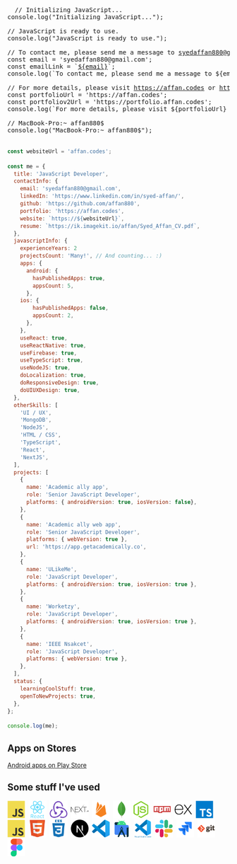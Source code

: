 <pre>
  // Initializing JavaScript...
console.log("Initializing JavaScript...");

// JavaScript is ready to use.
console.log("JavaScript is ready to use.");

// To contact me, please send me a message to <a href="syedaffan880@gmail.com">syedaffan880@gmail.com</a>.
const email = 'syedaffan880@gmail.com';
const emailLink = `<a href="mailto:${email}">${email}</a>`;
console.log(`To contact me, please send me a message to ${emailLink}.`);

// For more details, please visit <a href="https://affan.codes">https://affan.codes</a> or <a href="https://portfolio.affan.codes">https://portfolio.affan.codes</a>.
const portfolioUrl = 'https://affan.codes';
const portfoliov2Url = 'https://portfolio.affan.codes';
console.log(`For more details, please visit ${portfolioUrl} or ${portfoliov2Url}.`);

// MacBook-Pro:~ affan880$
console.log("MacBook-Pro:~ affan880$");
</pre>

```javascript

const websiteUrl = 'affan.codes';

const me = {
  title: 'JavaScript Developer',
  contactInfo: {
    email: 'syedaffan880@gmail.com',
    linkedIn: 'https://www.linkedin.com/in/syed-affan/',
    github: 'https://github.com/affan880',
    portfolio: 'https://affan.codes',
    website: `https://${websiteUrl}`,
    resume: `https://ik.imagekit.io/affan/Syed_Affan_CV.pdf`,
  },
  javascriptInfo: {
    experienceYears: 2
    projectsCount: 'Many!', // And counting... :)
    apps: {
      android: {
        hasPublishedApps: true,
        appsCount: 5,
      },
    ios: {
        hasPublishedApps: false,
        appsCount: 2,
      },
    },
    useReact: true,
    useReactNative: true,
    useFirebase: true,
    useTypeScript: true,
    useNodeJS: true,
    doLocalization: true,
    doResponsiveDesign: true,
    doUIUXDesign: true,
  },
  otherSkills: [
    'UI / UX',
    'MongoDB',
    'NodeJS',
    'HTML / CSS',
    'TypeScript',
    'React',
    'NextJS',
  ],
  projects: [
    {
      name: 'Academic ally app',
      role: 'Senior JavaScript Developer',
      platforms: { androidVersion: true, iosVersion: false},
    },
    {
      name: 'Academic ally web app',
      role: 'Senior JavaScript Developer',
      platforms: { webVersion: true },
      url: 'https://app.getacademically.co',
    },
    {
      name: 'ULikeMe',
      role: 'JavaScript Developer',
      platforms: { androidVersion: true, iosVersion: true },
    },
    {
      name: 'Worketzy',
      role: 'JavaScript Developer',
      platforms: { androidVersion: true, iosVersion: true },
    },
    {
      name: 'IEEE Nsakcet',
      role: 'JavaScript Developer',
      platforms: { webVersion: true },
    },
  ],
  status: {
    learningCoolStuff: true,
    openToNewProjects: true,
  },
};

console.log(me);
```

## Apps on Stores

<a href="https://play.google.com/store/apps/developer?id=Academic+Ally" target="_blank">Android apps on Play Store</a>

## Some stuff I've used

<div>
  <img src="https://github.com/devicons/devicon/blob/master/icons/javascript/javascript-original.svg" title="JS" alt="JS" width="40" height="40"/>&nbsp;
  <img src="https://github.com/devicons/devicon/blob/master/icons/react/react-original-wordmark.svg" title="React" alt="react" width="40" height="40"/>&nbsp;
  <img src="https://github.com/devicons/devicon/blob/master/icons/redux/redux-original.svg" title="Redux" alt="redux" width="40" height="40"/>&nbsp;
  <img src="https://github.com/devicons/devicon/blob/master/icons/nextjs/nextjs-original-wordmark.svg" title="NextJs" alt="nextJs" width="40" height="40"/>&nbsp;
  <img src="https://github.com/devicons/devicon/blob/master/icons/firebase/firebase-plain.svg" title="Firebase" alt="Firebase" width="40" height="40"/>&nbsp;
  <img src="https://github.com/devicons/devicon/blob/master/icons/mongodb/mongodb-original.svg" title="MongoDB" **alt="MongoDB" width="40" height="40"/>
  <img src="https://github.com/devicons/devicon/blob/master/icons/nodejs/nodejs-original.svg" title="NodeJS" alt="NodeJS" width="40" height="40"/>&nbsp;
  <img src="https://github.com/devicons/devicon/blob/master/icons/npm/npm-original-wordmark.svg" title="NPM" alt="NPM" width="40" height="40"/>&nbsp;
  <img src="https://github.com/devicons/devicon/blob/master/icons/express/express-original.svg" title="Express" alt="Express" width="40" height="40"/>&nbsp;
  <img src="https://github.com/devicons/devicon/blob/master/icons/typescript/typescript-original.svg" title="TypeScript" alt="TypeScript" width="40" height="40"/>&nbsp;
  <img src="https://github.com/devicons/devicon/blob/master/icons/javascript/javascript-original.svg" title="JavaScript" alt="JavaScript" width="40" height="40"/>&nbsp;
  <img src="https://github.com/devicons/devicon/blob/master/icons/html5/html5-original.svg" title="HTML5" alt="HTML" width="40" height="40"/>&nbsp;
  <img src="https://github.com/devicons/devicon/blob/master/icons/css3/css3-plain-wordmark.svg"  title="CSS3" alt="CSS" width="40" height="40"/>&nbsp;
  <img src="https://github.com/devicons/devicon/blob/master/icons/nextjs/nextjs-original.svg" title="NextJS" alt="NextJS" width="40" height="40"/>&nbsp;
  <img src="https://github.com/devicons/devicon/blob/master/icons/vscode/vscode-original.svg" title="React" alt="React" width="40" height="40"/>&nbsp;
  <img src="https://github.com/devicons/devicon/blob/master/icons/androidstudio/androidstudio-original.svg" title="Android Studio" alt="Android Studio" width="40" height="40"/>&nbsp;
  <img src="https://github.com/devicons/devicon/blob/master/icons/vscode/vscode-original-wordmark.svg" title="Vscode" alt="Vscode" width="40" height="40"/>&nbsp;
  <img src="https://github.com/devicons/devicon/blob/master/icons/slack/slack-original.svg" title="Slack" alt="Slack" width="40" height="40"/>&nbsp;
  <img src="https://github.com/devicons/devicon/blob/master/icons/jira/jira-original.svg" title="Jira" alt="Jira" width="40" height="40"/>&nbsp;
  <img src="https://github.com/devicons/devicon/blob/master/icons/git/git-original-wordmark.svg" title="Git" **alt="Git" width="40" height="40"/>&nbsp;
  <img src="https://github.com/devicons/devicon/blob/master/icons/figma/figma-original.svg" title="Jira" alt="Jira" width="40" height="40"/>&nbsp;
</div>


